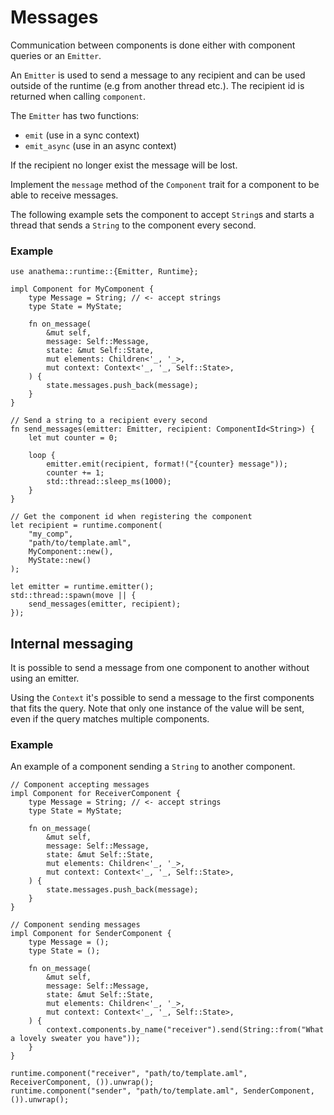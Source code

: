 # Messages

Communication between components is done either with component queries or an
`Emitter`.

An `Emitter` is used to send a message to any recipient and can be used outside
of the runtime (e.g from another thread etc.).
The recipient id is returned when calling `component`.

The `Emitter` has two functions:
* `emit` (use in a sync context)
* `emit_async` (use in an async context)

If the recipient no longer exist the message will be lost.

Implement the `message` method of the `Component` trait for a component to be
able to receive messages.

The following example sets the component to accept `String`s and starts a thread
that sends a `String` to the component every second.

### Example

```rust,ignore
use anathema::runtime::{Emitter, Runtime};

impl Component for MyComponent {
    type Message = String; // <- accept strings
    type State = MyState;

    fn on_message(
        &mut self,
        message: Self::Message,
        state: &mut Self::State,
        mut elements: Children<'_, '_>,
        mut context: Context<'_, '_, Self::State>,
    ) {
        state.messages.push_back(message);
    }
}

// Send a string to a recipient every second
fn send_messages(emitter: Emitter, recipient: ComponentId<String>) {
    let mut counter = 0;

    loop {
        emitter.emit(recipient, format!("{counter} message"));
        counter += 1;
        std::thread::sleep_ms(1000);
    }
}

// Get the component id when registering the component
let recipient = runtime.component(
    "my_comp", 
    "path/to/template.aml",
    MyComponent::new(),
    MyState::new()
);

let emitter = runtime.emitter();
std::thread::spawn(move || {
    send_messages(emitter, recipient);
});
```

## Internal messaging

It is possible to send a message from one component to another without using an
emitter.

Using the `Context` it's possible to send a message to the first components that fits
the query. Note that only one instance of the value will be sent, even if the
query matches multiple components.

### Example

An example of a component sending a `String` to another component.

```rust,ignore
// Component accepting messages
impl Component for ReceiverComponent {
    type Message = String; // <- accept strings
    type State = MyState;

    fn on_message(
        &mut self,
        message: Self::Message,
        state: &mut Self::State,
        mut elements: Children<'_, '_>,
        mut context: Context<'_, '_, Self::State>,
    ) {
        state.messages.push_back(message);
    }
}

// Component sending messages
impl Component for SenderComponent {
    type Message = ();
    type State = ();

    fn on_message(
        &mut self,
        message: Self::Message,
        state: &mut Self::State,
        mut elements: Children<'_, '_>,
        mut context: Context<'_, '_, Self::State>,
    ) {
        context.components.by_name("receiver").send(String::from("What a lovely sweater you have"));
    }
}

runtime.component("receiver", "path/to/template.aml", ReceiverComponent, ()).unwrap();
runtime.component("sender", "path/to/template.aml", SenderComponent, ()).unwrap();
```
